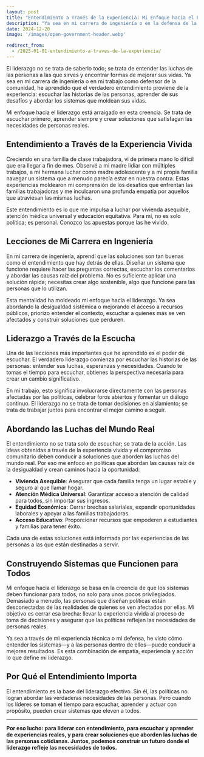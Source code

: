 ```yaml
---
layout: post
title: "Entendimiento a Través de la Experiencia: Mi Enfoque hacia el Liderazgo"
description: "Ya sea en mi carrera de ingeniería o en la defensa de la comunidad, he aprendido que el verdadero entendimiento proviene de la experiencia vivida. Enfoque mi liderazgo en escuchar, aprender y encontrar soluciones que aborden las luchas del mundo real."
date: 2024-12-20
image: '/images/open-government-header.webp'

redirect_from:
  - /2025-01-01-entendimiento-a-traves-de-la-experiencia/
---
```


El liderazgo no se trata de saberlo todo; se trata de entender las luchas de las personas a las que sirves y encontrar formas de mejorar sus vidas. Ya sea en mi carrera de ingeniería o en mi trabajo como defensor de la comunidad, he aprendido que el verdadero entendimiento proviene de la experiencia: escuchar las historias de las personas, aprender de sus desafíos y abordar los sistemas que moldean sus vidas.

Mi enfoque hacia el liderazgo está arraigado en esta creencia. Se trata de escuchar primero, aprender siempre y crear soluciones que satisfagan las necesidades de personas reales.

## Entendimiento a Través de la Experiencia Vivida

Creciendo en una familia de clase trabajadora, vi de primera mano lo difícil que era llegar a fin de mes. Observé a mi madre lidiar con múltiples trabajos, a mi hermana luchar como madre adolescente y a mi propia familia navegar un sistema que a menudo parecía estar en nuestra contra. Estas experiencias moldearon mi comprensión de los desafíos que enfrentan las familias trabajadoras y me inculcaron una profunda empatía por aquellos que atraviesan las mismas luchas.

Este entendimiento es lo que me impulsa a luchar por vivienda asequible, atención médica universal y educación equitativa. Para mí, no es solo política; es personal. Conozco las apuestas porque las he vivido.

## Lecciones de Mi Carrera en Ingeniería

En mi carrera de ingeniería, aprendí que las soluciones son tan buenas como el entendimiento que hay detrás de ellas. Diseñar un sistema que funcione requiere hacer las preguntas correctas, escuchar los comentarios y abordar las causas raíz del problema. No es suficiente aplicar una solución rápida; necesitas crear algo sostenible, algo que funcione para las personas que lo utilizan.

Esta mentalidad ha moldeado mi enfoque hacia el liderazgo. Ya sea abordando la desigualdad sistémica o mejorando el acceso a recursos públicos, priorizo entender el contexto, escuchar a quienes más se ven afectados y construir soluciones que perduren.

## Liderazgo a Través de la Escucha

Una de las lecciones más importantes que he aprendido es el poder de escuchar. El verdadero liderazgo comienza por escuchar las historias de las personas: entender sus luchas, esperanzas y necesidades. Cuando te tomas el tiempo para escuchar, obtienes la perspectiva necesaria para crear un cambio significativo.

En mi trabajo, esto significa involucrarse directamente con las personas afectadas por las políticas, celebrar foros abiertos y fomentar un diálogo continuo. El liderazgo no se trata de tomar decisiones en aislamiento; se trata de trabajar juntos para encontrar el mejor camino a seguir.

## Abordando las Luchas del Mundo Real

El entendimiento no se trata solo de escuchar; se trata de la acción. Las ideas obtenidas a través de la experiencia vivida y el compromiso comunitario deben conducir a soluciones que aborden las luchas del mundo real. Por eso me enfoco en políticas que abordan las causas raíz de la desigualdad y crean caminos hacia la oportunidad:

- **Vivienda Asequible**: Asegurar que cada familia tenga un lugar estable y seguro al que llamar hogar.  
- **Atención Médica Universal**: Garantizar acceso a atención de calidad para todos, sin importar sus ingresos.  
- **Equidad Económica**: Cerrar brechas salariales, expandir oportunidades laborales y apoyar a las familias trabajadoras.  
- **Acceso Educativo**: Proporcionar recursos que empoderen a estudiantes y familias para tener éxito.  

Cada una de estas soluciones está informada por las experiencias de las personas a las que están destinadas a servir.

## Construyendo Sistemas que Funcionen para Todos

Mi enfoque hacia el liderazgo se basa en la creencia de que los sistemas deben funcionar para todos, no solo para unos pocos privilegiados. Demasiado a menudo, las personas que diseñan políticas están desconectadas de las realidades de quienes se ven afectados por ellas. Mi objetivo es cerrar esa brecha: llevar la experiencia vivida al proceso de toma de decisiones y asegurar que las políticas reflejen las necesidades de personas reales.

Ya sea a través de mi experiencia técnica o mi defensa, he visto cómo entender los sistemas—y a las personas dentro de ellos—puede conducir a mejores resultados. Es esta combinación de empatía, experiencia y acción lo que define mi liderazgo.

## Por Qué el Entendimiento Importa

El entendimiento es la base del liderazgo efectivo. Sin él, las políticas no logran abordar las verdaderas necesidades de las personas. Pero cuando los líderes se toman el tiempo para escuchar, aprender y actuar con propósito, pueden crear sistemas que eleven a todos.

---

**Por eso lucho: para liderar con entendimiento, para escuchar y aprender de experiencias reales, y para crear soluciones que aborden las luchas de las personas cotidianas. Juntos, podemos construir un futuro donde el liderazgo refleje las necesidades de todos.**